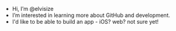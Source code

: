 -  Hi, I’m @elvisize
-  I’m interested in learning more about GitHub and development.
-  I'd like to be able to build an app - iOS? web?  not sure yet!

<!---
elvisize/elvisize is a ✨ special ✨ repository because its `README.md` (this file) appears on your GitHub profile.
You can click the Preview link to take a look at your changes.
--->
